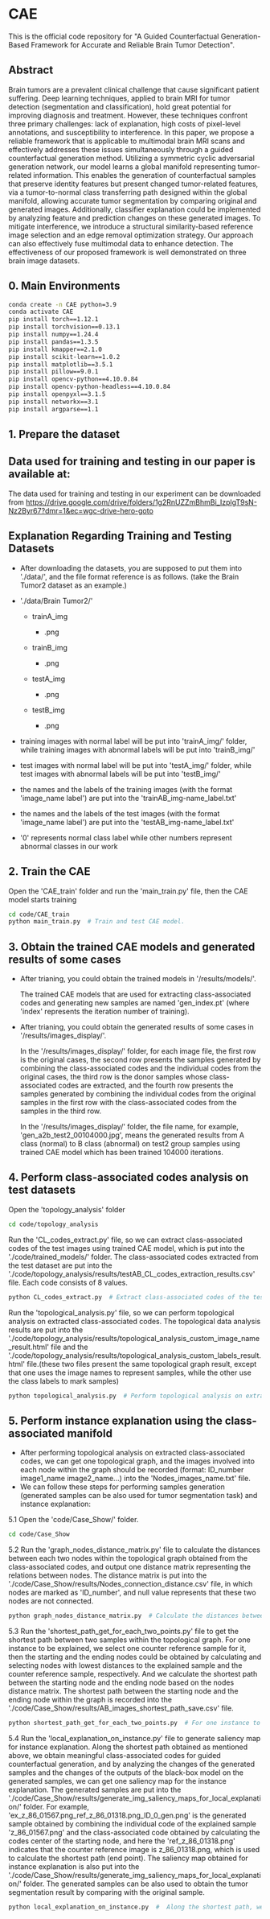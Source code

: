 # CAE
This is the official code repository for "A Guided Counterfactual Generation-Based Framework for Accurate and Reliable Brain Tumor Detection".


## Abstract
Brain tumors are a prevalent clinical challenge that cause significant patient suffering. Deep learning techniques, applied to brain MRI for tumor detection (segmentation and classification), hold great potential for improving diagnosis and treatment. However, these techniques confront three primary challenges: lack of explanation, high costs of pixel-level annotations, and susceptibility to interference. In this paper, we propose a reliable framework that is applicable to multimodal brain MRI scans and effectively addresses these issues simultaneously through a guided counterfactual generation method. Utilizing a symmetric cyclic adversarial generation network, our model learns a global manifold representing tumor-related information. This enables the generation of counterfactual samples that preserve identity features but present changed tumor-related features, via a tumor-to-normal class transferring path designed within the global manifold, allowing accurate tumor segmentation by comparing original and generated images. Additionally, classifier explanation could be implemented by analyzing feature and prediction changes on these generated images. To mitigate interference, we introduce a structural similarity-based reference image selection and an edge removal optimization strategy. Our approach can also effectively fuse multimodal data to enhance detection. The effectiveness of our proposed framework is well demonstrated on three brain image datasets.

## 0. Main Environments
```bash
conda create -n CAE python=3.9
conda activate CAE
pip install torch==1.12.1
pip install torchvision==0.13.1
pip install numpy==1.24.4
pip install pandas==1.3.5
pip install kmapper==2.1.0
pip install scikit-learn==1.0.2
pip install matplotlib==3.5.1
pip install pillow==9.0.1
pip install opencv-python==4.10.0.84
pip install opencv-python-headless==4.10.0.84
pip install openpyxl==3.1.5
pip install networkx==3.1
pip install argparse==1.1
```



## 1. Prepare the dataset

## Data used for training and testing in our paper is available at:
The data used for training and testing in our experiment can be downloaded from https://drive.google.com/drive/folders/1g2RnUZZmBhmBi_IzplgT9sN-Nz2Byr67?dmr=1&ec=wgc-drive-hero-goto

## Explanation Regarding Training and Testing Datasets
- After downloading the datasets, you are supposed to put them into './data/', and the file format reference is as follows. (take the Brain Tumor2 dataset as an example.)

- './data/Brain Tumor2/'
  - trainA_img
    - .png
  - trainB_img
    - .png
  
  - testA_img
    - .png
  - testB_img
    - .png

- training images with normal label will be put into 'trainA_img/' folder, while training images with abnormal labels will be put into 'trainB_img/'
- test images with normal label will be put into 'testA_img/' folder, while test images with abnormal labels will be put into 'testB_img/'
- the names and the labels of the training images (with the format 'image_name label') are put into the 'trainAB_img-name_label.txt'
- the names and the labels of the test images (with the format 'image_name label') are put into the 'testAB_img-name_label.txt'
- '0' represents normal class label while other numbers represent abnormal classes in our work

## 2. Train the CAE
Open the 'CAE_train' folder and run the 'main_train.py' file, then the CAE model starts training
```bash
cd code/CAE_train
python main_train.py  # Train and test CAE model.
```

## 3. Obtain the trained CAE models and generated results of some cases
- After trianing, you could obtain the trained models in '/results/models/'.

  The trained CAE models that are used for extracting class-associated codes and generating new samples are named 'gen_index.pt' (where 'index' represents the iteration number of training).

- After trianing, you could obtain the generated results of some cases in '/results/images_display/'.

  In the '/results/images_display/' folder, for each image file, the first row is the original cases, the second row presents the samples generated by combining the class-associated codes and the individual codes from the original cases, the third row is the donor samples whose class-associated codes are extracted, and the fourth row presents the samples generated by combining the individual codes from the original samples in the first row with the class-associated codes from the samples in the third row.
  
  In the '/results/images_display/' folder, the file name, for example, 'gen_a2b_test2_00104000.jpg', means the generated results from A class (normal) to B class (abnormal) on test2 group samples using trained CAE model which has been trained 104000 iterations.


## 4. Perform class-associated codes analysis on test datasets
Open the 'topology_analysis' folder
```bash
cd code/topology_analysis
```

Run the 'CL_codes_extract.py' file, so we can extract class-associated codes of the test images using trained CAE model, which is put into the './code/trained_models/' folder.
The class-associated codes extracted from the test dataset are put into the './code/topology_analysis/results/testAB_CL_codes_extraction_results.csv' file. Each code consists of 8 values.
```bash
python CL_codes_extract.py  # Extract class-associated codes of the test images using trained models.
```

Run the 'topological_analysis.py' file, so we can perform topological analysis on extracted class-associated codes.
The topological data analysis results are put into the './code/topology_analysis/results/topological_analysis_custom_image_name_result.html' file and the './code/topology_analysis/results/topological_analysis_custom_labels_result.html' file.(these two files present the same topological graph result, except that one uses the image names to represent samples, while the other use the class labels to mark samples)
```bash
python topological_analysis.py  # Perform topological analysis on extracted class-associated codes.
```



## 5. Perform instance explanation using the class-associated manifold
- After performing topological analysis on extracted class-associated codes, we can get one topological graph, and the images involved into each node within the graph should be recorded (format: ID_number image1_name image2_name...) into the 'Nodes_images_name.txt' file.
- We can follow these steps for performing samples generation (generated samples can be also used for tumor segmentation task) and instance explanation:

5.1 Open the 'code/Case_Show/' folder.
```bash
cd code/Case_Show
```

5.2 Run the 'graph_nodes_distance_matrix.py' file to calculate the distances between each two nodes within the topological graph obtained from the class-associated codes, and output one distance matrix representing the relations between nodes.
The distance matrix is put into the './code/Case_Show/results/Nodes_connection_distance.csv' file, in which nodes are marked as 'ID_number', and null value represents that these two nodes are not connected. 
```bash
python graph_nodes_distance_matrix.py  # Calculate the distances between each two nodes within the topological graph obtained from the class-associated codes, and output one distance matrix representing the relations between nodes.
```

5.3 Run the 'shortest_path_get_for_each_two_points.py' file to get the shortest path between two samples within the topological graph.
For one instance to be explained, we select one counter reference sample for it, then the starting and the ending nodes could be obtained by calculating and selecting nodes with lowest distances to the explained sample and the counter reference sample, respectively.
And we calculate the shortest path between the starting node and the ending node based on the nodes distance matrix.
The shortest path between the starting node and the ending node within the graph is recorded into the './code/Case_Show/results/AB_images_shortest_path_save.csv' file.
```bash
python shortest_path_get_for_each_two_points.py  # For one instance to be explained, we select one counter reference sample for it, and calculate the shortest path between these two sample based on the nodes distance matrix.
```

5.4 Run the 'local_explanation_on_instance.py' file to generate saliency map for instance explanation.
Along the shortest path obtained as mentioned above, we obtain meaningful class-associated codes for guided counterfactual generation, and by analyzing the changes of the generated samples and the changes of the outputs of the black-box model on the generated samples, we can get one saliency map for the instance explanation.
The generated samples are put into the './code/Case_Show/results/generate_img_saliency_maps_for_local_explanation/' folder. For example, 'ex_z_86_01567.png_ref_z_86_01318.png_ID_0_gen.png' is the generated sample obtained by combining the individual code of the explained sample 'z_86_01567.png' and the class-associated code obtained by calculating the codes center of the starting node, and here the 'ref_z_86_01318.png' indicates that the counter reference image is z_86_01318.png, which is used to calculate the shortest path (end point).
The saliency map obtained for instance explanation is also put into the './code/Case_Show/results/generate_img_saliency_maps_for_local_explanation/' folder.
The generated samples can be also used to obtain the tumor segmentation result by comparing with the original sample. 
```bash
python local_explanation_on_instance.py  #  Along the shortest path, we obtain meaningful class-associated codes for guided counterfactual generation, and by analyzing the changes of the generated samples and the changes of the outputs of the black-box model on the generated samples, we can get one saliency map for the instance explanation. 
```



